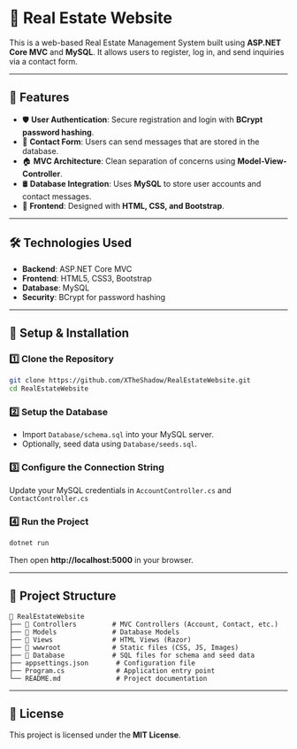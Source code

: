 # 🏡 Real Estate Website

This is a web-based Real Estate Management System built using **ASP.NET Core MVC** and **MySQL**. It allows users to register, log in, and send inquiries via a contact form.

---

## 📌 Features

- 🛡 **User Authentication**: Secure registration and login with **BCrypt password hashing**.
- 📧 **Contact Form**: Users can send messages that are stored in the database.
- 🏠 **MVC Architecture**: Clean separation of concerns using **Model-View-Controller**.
- 🛢 **Database Integration**: Uses **MySQL** to store user accounts and contact messages.
- 🎨 **Frontend**: Designed with **HTML, CSS, and Bootstrap**.

---

## 🛠 Technologies Used

- **Backend**: ASP.NET Core MVC
- **Frontend**: HTML5, CSS3, Bootstrap
- **Database**: MySQL
- **Security**: BCrypt for password hashing

---

## 🚀 Setup & Installation

### 1️⃣ **Clone the Repository**
  ```bash
  git clone https://github.com/XTheShadow/RealEstateWebsite.git
  cd RealEstateWebsite
  ```

### 2️⃣ **Setup the Database**
  - Import `Database/schema.sql` into your MySQL server.
  - Optionally, seed data using `Database/seeds.sql`.

### 3️⃣ **Configure the Connection String**
  Update your MySQL credentials in `AccountController.cs` and `ContactController.cs`


### 4️⃣ **Run the Project**
  ```bash
  dotnet run
  ```
  Then open **http://localhost:5000** in your browser.

---

## 📂 Project Structure

```
📁 RealEstateWebsite
├── 📂 Controllers         # MVC Controllers (Account, Contact, etc.)
├── 📂 Models              # Database Models
├── 📂 Views               # HTML Views (Razor)
├── 📂 wwwroot             # Static files (CSS, JS, Images)
├── 📂 Database            # SQL files for schema and seed data
├── appsettings.json       # Configuration file
├── Program.cs             # Application entry point
└── README.md              # Project documentation
```

---

## 📜 License

This project is licensed under the **MIT License**.  
